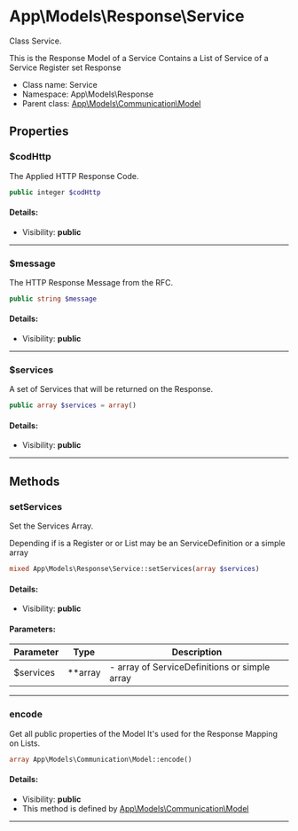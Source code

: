 App\Models\Response\Service
===============

Class Service.

This is the Response Model of a Service
Contains a List of Service of a Service Register set Response


* Class name: Service
* Namespace: App\Models\Response
* Parent class: [App\Models\Communication\Model](App-Models-Communication-Model.md)





Properties
----------


### $codHttp

The Applied HTTP Response Code.



```php
public integer $codHttp
```

#### Details:
* Visibility: **public**

<hr>

### $message

The HTTP Response Message from the RFC.



```php
public string $message
```

#### Details:
* Visibility: **public**

<hr>

### $services

A set of Services that will be returned on the Response.



```php
public array $services = array()
```

#### Details:
* Visibility: **public**

<hr>

Methods
-------


### setServices

Set the Services Array.

Depending if is a Register or or List
may be an ServiceDefinition or a simple array

```php
mixed App\Models\Response\Service::setServices(array $services)
```

#### Details:
* Visibility: **public**


#### Parameters:

| Parameter | Type | Description |
|-----------|------|-------------|
| $services | **array |  - array of ServiceDefinitions or simple array |


<hr>

### encode

Get all public properties of the Model
It's used for the Response Mapping on Lists.



```php
array App\Models\Communication\Model::encode()
```

#### Details:
* Visibility: **public**
* This method is defined by [App\Models\Communication\Model](App-Models-Communication-Model.md)



<hr>
